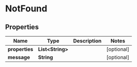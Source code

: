 
# NotFound

## Properties
Name | Type | Description | Notes
------------ | ------------- | ------------- | -------------
**properties** | **List&lt;String&gt;** |  |  [optional]
**message** | **String** |  |  [optional]



